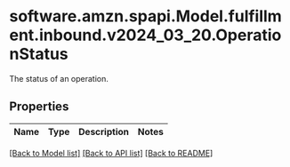 # software.amzn.spapi.Model.fulfillment.inbound.v2024_03_20.OperationStatus
The status of an operation.

## Properties

Name | Type | Description | Notes
------------ | ------------- | ------------- | -------------

[[Back to Model list]](../README.md#documentation-for-models) [[Back to API list]](../README.md#documentation-for-api-endpoints) [[Back to README]](../README.md)

